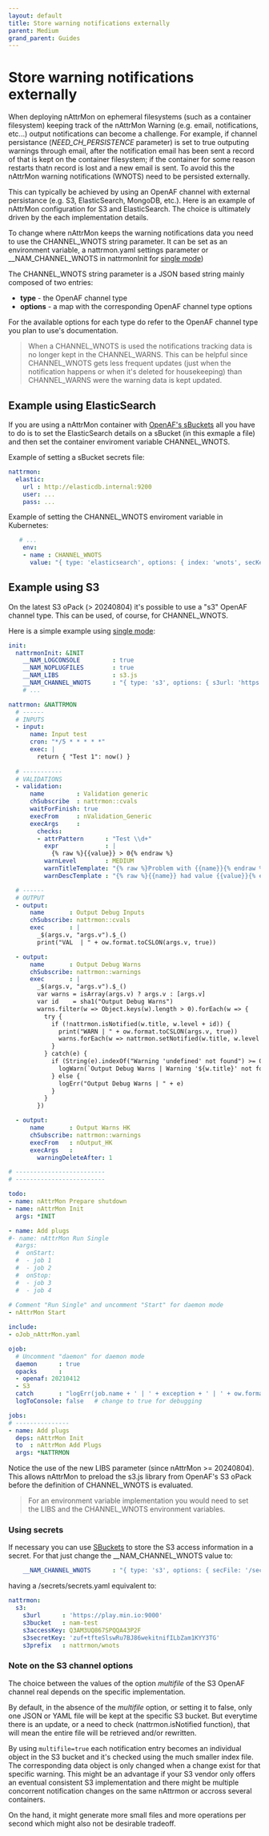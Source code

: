 ```yaml
---
layout: default
title: Store warning notifications externally
parent: Medium
grand_parent: Guides
---
```


# Store warning notifications externally

When deploying nAttrMon on ephemeral filesystems (such as a container filesystem) keeping track of the nAttrMon Warning (e.g. email, notifications, etc...) output notifications can become a challenge. For example, if channel persistance (_NEED_CH_PERSISTENCE_ parameter) is set to true outputing warnings through email, after the notification email has been sent a record of that is kept on the container filesystem; if the container for some reason restarts thatn record is lost and a new email is sent. To avoid this the nAttrMon warning notifications (WNOTS) need to be persisted externally.

This can typically be achieved by using an OpenAF channel with external persistance (e.g. S3, ElasticSearch, MongoDB, etc.). Here is an example of nAttrMon configuration for S3 and ElasticSearch. The choice is ultimately driven by the each implementation details.

To change where nAttrMon keeps the warning notifications data you need to use the CHANNEL_WNOTS string parameter. It can be set as an environment variable, a nattrmon.yaml settings parameter or __NAM_CHANNEL_WNOTS in nattrmonInit for [single mode](../../concepts/nAttrMon-single-mode.html#nattrmon-daemon-vs-single-mode))

The CHANNEL_WNOTS string parameter is a JSON based string mainly composed of two entries:

* **type** - the OpenAF channel type
* **options** - a map with the corresponding OpenAF channel type options

For the available options for each type do refer to the OpenAF channel type you plan to use's documentation. 

> When a CHANNEL_WNOTS is used the notifications tracking data is no longer kept in the CHANNEL_WARNS. This can be helpful since CHANNEL_WNOTS gets less frequent updates (just when the notification happens or when it's deleted for housekeeping) than CHANNEL_WARNS were the warning data is kept updated.

## Example using ElasticSearch

If you are using a nAttrMon container with [OpenAF's sBuckets](https://docs.openaf.io/docs/concepts/sBuckets) all you have to do is to set the ElasticSearch details on a sBucket (in this exmaple a file) and then set the container enviroment variable CHANNEL_WNOTS.

Example of setting a sBucket secrets file:

```yaml
nattrmon:
  elastic:
    url : http://elasticdb.internal:9200
    user: ...
    pass: ...

```

Example of setting the CHANNEL_WNOTS enviroment variable in Kubernetes:

```yaml
   # ...
    env:
    - name : CHANNEL_WNOTS
      value: "{ type: 'elasticsearch', options: { index: 'wnots', secKey: 'elastic', secBucket: 'nattrmon', secFile: 'elastic.yaml' } }"
```

## Example using S3

On the latest S3 oPack (> 20240804) it's possible to use a "s3" OpenAF channel type. This can be used, of course, for CHANNEL_WNOTS. 

Here is a simple example using [single mode](../../concepts/nAttrMon-single-mode.html#nattrmon-daemon-vs-single-mode):

```yaml
init:
  nattrmonInit: &INIT
    __NAM_LOGCONSOLE         : true
    __NAM_NOPLUGFILES        : true
    __NAM_LIBS               : s3.js
    __NAM_CHANNEL_WNOTS      : "{ type: 's3', options: { s3url: 'https://play.min.io:9000', s3bucket: 'nam-test', s3accessKey: 'Q3AM3UQ867SPQQA43P2F', s3secretKey: 'zuf+tfteSlswRu7BJ86wekitnifILbZam1KYY3TG', s3prefix: "nattrmon/wnots", multifile: true, gzip: true } }"
    # ...

nattrmon: &NATTRMON
  # ------
  # INPUTS
  - input:
      name: Input test
      cron: "*/5 * * * * *"
      exec: |
        return { "Test 1": now() }
  
  # -----------
  # VALIDATIONS
  - validation:
      name         : Validation generic
      chSubscribe  : nattrmon::cvals
      waitForFinish: true
      execFrom     : nValidation_Generic
      execArgs     :
        checks:
        - attrPattern      : "Test \\d+"
          expr             : |
            {% raw %}{{value}} > 0{% endraw %}
          warnLevel        : MEDIUM
          warnTitleTemplate: "{% raw %}Problem with {{name}}{% endraw %}"
          warnDescTemplate : "{% raw %}{{name}} had value {{value}}{% endraw %}"

  # ------
  # OUTPUT
  - output:
      name       : Output Debug Inputs
      chSubscribe: nattrmon::cvals
      exec       : |
        _$(args.v, "args.v").$_()
        print("VAL  | " + ow.format.toCSLON(args.v, true))

  - output:
      name       : Output Debug Warns
      chSubscribe: nattrmon::warnings
      exec       : |
        _$(args.v, "args.v").$_()
        var warns = isArray(args.v) ? args.v : [args.v]
        var id    = sha1("Output Debug Warns")
        warns.filter(w => Object.keys(w).length > 0).forEach(w => {
          try {
            if (!nattrmon.isNotified(w.title, w.level + id)) {
              print("WARN | " + ow.format.toCSLON(args.v, true))
              warns.forEach(w => nattrmon.setNotified(w.title, w.level + id) )
            }
          } catch(e) {
            if (String(e).indexOf("Warning 'undefined' not found") >= 0) {
              logWarn(`Output Debug Warns | Warning '${w.title}' not found`)
            } else {
              logErr("Output Debug Warns | " + e)
            }
          }
        })

  - output:
      name       : Output Warns HK
      chSubscribe: nattrmon::warnings
      execFrom   : nOutput_HK
      execArgs   :
        warningDeleteAfter: 1

# -------------------------
# -------------------------

todo:
- name: nAttrMon Prepare shutdown
- name: nAttrMon Init
  args: *INIT

- name: Add plugs
#- name: nAttrMon Run Single
  #args:
  #  onStart:
  #  - job 1
  #  - job 2
  #  onStop:
  #  - job 3
  #  - job 4
  
# Comment "Run Single" and uncomment "Start" for daemon mode
- nAttrMon Start

include:
- oJob_nAttrMon.yaml

ojob:
  # Uncomment "daemon" for daemon mode
  daemon      : true
  opacks      :
  - openaf: 20210412
  - S3
  catch       : "logErr(job.name + ' | ' + exception + ' | ' + ow.format.toSLON(args));"
  logToConsole: false   # change to true for debugging

jobs:
# ---------------
- name: Add plugs
  deps: nAttrMon Init
  to  : nAttrMon Add Plugs
  args: *NATTRMON
```

Notice the use of the new LIBS parameter (since nAttrMon >= 20240804). This allows nAttrMon to preload the s3.js library from OpenAF's S3 oPack before the definition of CHANNEL_WNOTS is evaluated.

> For an environment variable implementation you would need to set the LIBS and the CHANNEL_WNOTS environment variables.

### Using secrets

If necessary you can use [SBuckets](https://docs.openaf.io/docs/concepts/sBuckets.html) to store the S3 access information in a secret. For that just change the __NAM_CHANNEL_WNOTS value to:

```yaml
    __NAM_CHANNEL_WNOTS      : "{ type: 's3', options: { secFile: '/secrets/secrets.yaml', secBucket: nattrmon, secKey: s3, multifile: true, gzip: true } }"
```

having a /secrets/secrets.yaml equivalent to:

```yaml
nattrmon:
  s3:
    s3url      : 'https://play.min.io:9000'
    s3bucket   : nam-test
    s3accessKey: Q3AM3UQ867SPQQA43P2F
    s3secretKey: 'zuf+tfteSlswRu7BJ86wekitnifILbZam1KYY3TG'
    s3prefix   : nattrmon/wnots
```

### Note on the S3 channel options

The choice between the values of the option _multifile_ of the S3 OpenAF channel real depends on the specific implementation. 

By default, in the absence of the _multifile_ option, or setting it to false, only one JSON or YAML file will be kept at the specific S3 bucket. But everytime there is an update, or a need to check (nattrmon.isNotified function), that will mean the entire file will be retrieved and/or rewritten. 

By using ```multifile=true``` each notification entry becomes an individual object in the S3 bucket and it's checked using the much smaller index file. The corresponding data object is only changed when a change exist for that specific warning. This might be an advantage if your S3 vendor only offers an eventual consistent S3 implementation and there might be multiple concorrent notification changes on the same nAttrmon or accross several containers.

On the hand, it might generate more small files and more operations per second which might also not be desirable tradeoff.